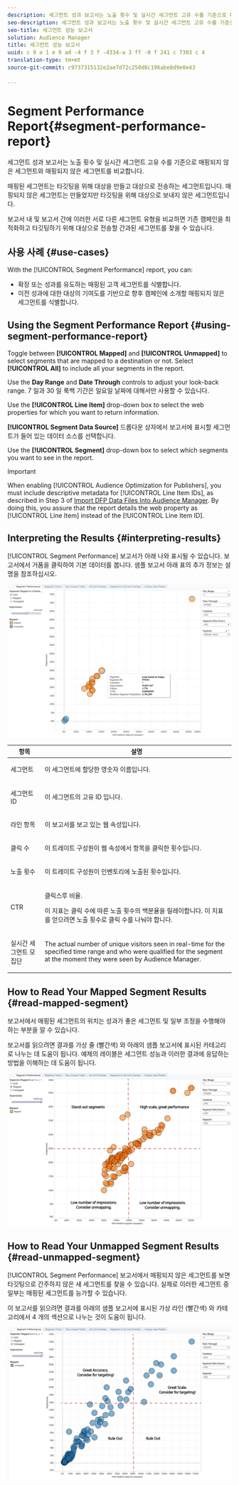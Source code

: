 ```yaml
---
description: 세그먼트 성과 보고서는 노출 횟수 및 실시간 세그먼트 고유 수를 기준으로 매핑되지 않은 세그먼트와 매핑되지 않은 세그먼트를 비교합니다. 매핑된 세그먼트는 타깃팅을 위해 대상을 만들고 대상으로 전송하는 세그먼트입니다. 매핑되지 않은 세그먼트는 만들었지만 타깃팅을 위해 대상으로 보내지 않은 세그먼트입니다. 보고서 내 및 보고서 간에 이러한 서로 다른 세그먼트 유형을 비교하면 기존 캠페인을 최적화하고 타깃팅하기 위해 대상으로 전송할 간과된 세그먼트를 찾을 수 있습니다.
seo-description: 세그먼트 성과 보고서는 노출 횟수 및 실시간 세그먼트 고유 수를 기준으로 매핑되지 않은 세그먼트와 매핑되지 않은 세그먼트를 비교합니다. 매핑된 세그먼트는 타깃팅을 위해 대상을 만들고 대상으로 전송하는 세그먼트입니다. 매핑되지 않은 세그먼트는 만들었지만 타깃팅을 위해 대상으로 보내지 않은 세그먼트입니다. 보고서 내 및 보고서 간에 이러한 서로 다른 세그먼트 유형을 비교하면 기존 캠페인을 최적화하고 타깃팅하기 위해 대상으로 전송할 간과된 세그먼트를 찾을 수 있습니다.
seo-title: 세그먼트 성능 보고서
solution: Audience Manager
title: 세그먼트 성능 보고서
uuid: c 9 a 1 e 9 ad -4 f 3 f -4334-a 3 ff -0 f 241 c 7303 c 4
translation-type: tm+mt
source-git-commit: c9737315132e2ae7d72c250d8c196abe8d9e0e43

---
```



# Segment Performance Report{#segment-performance-report}

세그먼트 성과 보고서는 노출 횟수 및 실시간 세그먼트 고유 수를 기준으로 매핑되지 않은 세그먼트와 매핑되지 않은 세그먼트를 비교합니다.

매핑된 세그먼트는 타깃팅을 위해 대상을 만들고 대상으로 전송하는 세그먼트입니다. 매핑되지 않은 세그먼트는 만들었지만 타깃팅을 위해 대상으로 보내지 않은 세그먼트입니다.

보고서 내 및 보고서 간에 이러한 서로 다른 세그먼트 유형을 비교하면 기존 캠페인을 최적화하고 타깃팅하기 위해 대상으로 전송할 간과된 세그먼트를 찾을 수 있습니다.

## 사용 사례 {#use-cases}

With the [!UICONTROL Segment Performance] report, you can:

* 확장 또는 성과를 유도하는 매핑된 고객 세그먼트를 식별합니다.
* 이전 성과에 대한 대상의 기여도를 기반으로 향후 캠페인에 소개할 매핑되지 않은 세그먼트를 식별합니다.

## Using the Segment Performance Report {#using-segment-performance-report}

Toggle between **[!UICONTROL Mapped]** and **[!UICONTROL Unmapped]** to select segments that are mapped to a destination or not. Select **[!UICONTROL All]** to include all your segments in the report.

Use the **Day Range** and **Date Through** controls to adjust your look-back range. 7 일과 30 일 룩백 기간은 일요일 날짜에 대해서만 사용할 수 있습니다.

Use the **[!UICONTROL Line Item]** drop-down box to select the web properties for which you want to return information.

**[!UICONTROL Segment Data Source]** 드롭다운 상자에서 보고서에 표시할 세그먼트가 들어 있는 데이터 소스를 선택합니다.

Use the **[!UICONTROL Segment]** drop-down box to select which segments you want to see in the report.

>[!IMPORTANT]
>
>When enabling [!UICONTROL Audience Optimization for Publishers], you must include descriptive metadata for [!UICONTROL Line Item IDs], as described in Step 3 of [Import DFP Data Files Into Audience Manager](../../../reporting/audience-optimization-reports/aor-publishers/import-dfp.md). By doing this, you assure that the report details the web property as [!UICONTROL Line Item] instead of the [!UICONTROL Line Item ID].

## Interpreting the Results {#interpreting-results}

[!UICONTROL Segment Performance] 보고서가 아래 나와 표시될 수 있습니다. 보고서에서 거품을 클릭하여 기본 데이터를 봅니다. 샘플 보고서 아래 표의 추가 정보는 설명을 참조하십시오.

![](assets/publisher_segment_performance.png)

<table id="table_AFE2540583C34835B04584693ADFD26A"> 
 <thead> 
  <tr> 
   <th colname="col1" class="entry"> 항목 </th> 
   <th colname="col2" class="entry"> 설명 </th> 
  </tr>
 </thead>
 <tbody> 
  <tr> 
   <td colname="col1"> <p>세그먼트 </p> </td> 
   <td colname="col2"> <p>이 세그먼트에 할당한 영숫자 이름입니다. </p> </td> 
  </tr> 
  <tr> 
   <td colname="col1"> <p>세그먼트 ID </p> </td> 
   <td colname="col2"> <p>이 세그먼트의 고유 ID 입니다. </p> </td> 
  </tr> 
  <tr> 
   <td colname="col1"> <p>라인 항목 </p> </td> 
   <td colname="col2"> <p>이 보고서를 보고 있는 웹 속성입니다. </p> </td> 
  </tr> 
  <tr> 
   <td colname="col1"> <p>클릭 수 </p> </td> 
   <td colname="col2"> <p>이 트레이트 구성원이 웹 속성에서 항목을 클릭한 횟수입니다. </p> </td> 
  </tr> 
  <tr> 
   <td colname="col1"> <p>노출 횟수 </p> </td> 
   <td colname="col2"> <p>이 트레이트 구성원이 인벤토리에 노출된 횟수입니다. </p> </td> 
  </tr> 
  <tr> 
   <td colname="col1"> <p>CTR </p> </td> 
   <td colname="col2"> <p>클릭스루 비율. </p> <p>이 지표는 클릭 수에 따른 노출 횟수의 백분율을 릴레이합니다. 이 지표를 얻으려면 노출 횟수로 클릭 수를 나눠야 합니다. </p> </td> 
  </tr> 
  <tr> 
   <td colname="col1"> <p>실시간 세그먼트 모집단 </p> </td> 
   <td colname="col2"> <p>The actual number of unique visitors seen in real-time for the specified time range and who were qualified for the segment at the moment they were seen by <span class="keyword"> Audience Manager</span>. </p> </td> 
  </tr> 
 </tbody> 
</table>

## How to Read Your Mapped Segment Results {#read-mapped-segment}

보고서에서 매핑된 세그먼트의 위치는 성과가 좋은 세그먼트 및 일부 조정을 수행해야 하는 부분을 알 수 있습니다.

보고서를 읽으려면 결과를 가상 줄 (빨간색) 와 아래의 샘플 보고서에 표시된 카테고리로 나누는 데 도움이 됩니다. 예제의 레이블은 세그먼트 성능과 이러한 결과에 응답하는 방법을 이해하는 데 도움이 됩니다.

![](assets/publisher_segment_performance_mapped.png)

## How to Read Your Unmapped Segment Results {#read-unmapped-segment}

[!UICONTROL Segment Performance] 보고서에서 매핑되지 않은 세그먼트를 보면 타깃팅으로 간주하지 않은 새 세그먼트를 찾을 수 있습니다. 실제로 이러한 세그먼트 중 일부는 매핑된 세그먼트를 능가할 수 있습니다.

이 보고서를 읽으려면 결과를 아래의 샘플 보고서에 표시된 가상 라인 (빨간색) 와 카테고리에서 4 개의 섹션으로 나누는 것이 도움이 됩니다.

![](assets/publisher_segment_performance_unmapped.png)
